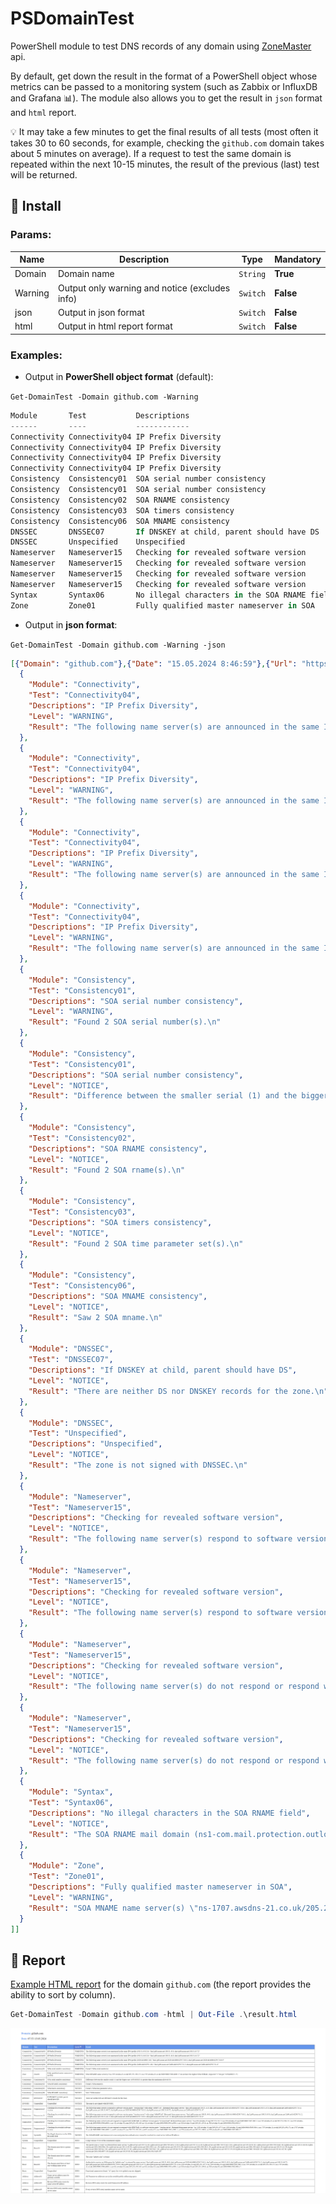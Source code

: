 # PSDomainTest

PowerShell module to test DNS records of any domain using [ZoneMaster](https://github.com/zonemaster/zonemaster) api. 

By default, get down the result in the format of a PowerShell object whose metrics can be passed to a monitoring system (such as Zabbix or InfluxDB and Grafana 📊). The module also allows you to get the result in `json` format and `html` report.

💡 It may take a few minutes to get the final results of all tests (most often it takes 30 to 60 seconds, for example, checking the `github.com` domain takes about 5 minutes on average). If a request to test the same domain is repeated within the next 10-15 minutes, the result of the previous (last) test will be returned.

## 🚀 Install

### Params:

| Name    | Description                                    | Type     | Mandatory |
| ---     | ---                                            | ---      | ---       |
| Domain  | Domain name                                    | `String` | **True**  |
| Warning | Output only warning and notice (excludes info) | `Switch` | **False** |
| json    | Output in json format                          | `Switch` | **False** |
| html    | Output in html report format                   | `Switch` | **False** |

### Examples:

- Output in **PowerShell object format** (default):

`Get-DomainTest -Domain github.com -Warning`

```PowerShell
Module       Test           Descriptions                                 Level   Result
------       ----           ------------                                 -----   ------
Connectivity Connectivity04 IP Prefix Diversity                          WARNING The following name server(s) are announced in th…
Connectivity Connectivity04 IP Prefix Diversity                          WARNING The following name server(s) are announced in th…
Connectivity Connectivity04 IP Prefix Diversity                          WARNING The following name server(s) are announced in th…
Connectivity Connectivity04 IP Prefix Diversity                          WARNING The following name server(s) are announced in th…
Consistency  Consistency01  SOA serial number consistency                WARNING Found 2 SOA serial number(s).…
Consistency  Consistency01  SOA serial number consistency                NOTICE  Difference between the smaller serial (1) and th…
Consistency  Consistency02  SOA RNAME consistency                        NOTICE  Found 2 SOA rname(s).…
Consistency  Consistency03  SOA timers consistency                       NOTICE  Found 2 SOA time parameter set(s).…
Consistency  Consistency06  SOA MNAME consistency                        NOTICE  Saw 2 SOA mname.…
DNSSEC       DNSSEC07       If DNSKEY at child, parent should have DS    NOTICE  There are neither DS nor DNSKEY records for the …
DNSSEC       Unspecified    Unspecified                                  NOTICE  The zone is not signed with DNSSEC.…
Nameserver   Nameserver15   Checking for revealed software version       NOTICE  The following name server(s) respond to software…
Nameserver   Nameserver15   Checking for revealed software version       NOTICE  The following name server(s) respond to software…
Nameserver   Nameserver15   Checking for revealed software version       NOTICE  The following name server(s) do not respond or r…
Nameserver   Nameserver15   Checking for revealed software version       NOTICE  The following name server(s) do not respond or r…
Syntax       Syntax06       No illegal characters in the SOA RNAME field NOTICE  The SOA RNAME mail domain (ns1-com.mail.protecti…
Zone         Zone01         Fully qualified master nameserver in SOA     WARNING SOA MNAME name server(s) "ns-1707.awsdns-21.co.u…
```

- Output in **json format**:

`Get-DomainTest -Domain github.com -Warning -json`

```json
[{"Domain": "github.com"},{"Date": "15.05.2024 8:46:59"},{"Url": "https://zonemaster.net/en/result/310632c6f444a5fb"},[
  {
    "Module": "Connectivity",
    "Test": "Connectivity04",
    "Descriptions": "IP Prefix Diversity",
    "Level": "WARNING",
    "Result": "The following name server(s) are announced in the same IPv4 prefix (198.51.45.0/24): \"dns2.p08.nsone.net/198.51.45.8; dns4.p08.nsone.net/198.51.45.72\"\n"
  },
  {
    "Module": "Connectivity",
    "Test": "Connectivity04",
    "Descriptions": "IP Prefix Diversity",
    "Level": "WARNING",
    "Result": "The following name server(s) are announced in the same IPv4 prefix (198.51.44.0/24): \"dns1.p08.nsone.net/198.51.44.8; dns3.p08.nsone.net/198.51.44.72\"\n"
  },
  {
    "Module": "Connectivity",
    "Test": "Connectivity04",
    "Descriptions": "IP Prefix Diversity",
    "Level": "WARNING",
    "Result": "The following name server(s) are announced in the same IPv6 prefix (2620:4d:4000::/48): \"dns1.p08.nsone.net/2620:4d:4000:6259:7:8:0:1; dns3.p08.nsone.net/2620:4d:4000:6259:7:8:0:3\"\n"
  },
  {
    "Module": "Connectivity",
    "Test": "Connectivity04",
    "Descriptions": "IP Prefix Diversity",
    "Level": "WARNING",
    "Result": "The following name server(s) are announced in the same IPv6 prefix (2a00:edc0:6259::/48): \"dns2.p08.nsone.net/2a00:edc0:6259:7:8::2; dns4.p08.nsone.net/2a00:edc0:6259:7:8::4\"\n"
  },
  {
    "Module": "Consistency",
    "Test": "Consistency01",
    "Descriptions": "SOA serial number consistency",
    "Level": "WARNING",
    "Result": "Found 2 SOA serial number(s).\n"
  },
  {
    "Module": "Consistency",
    "Test": "Consistency01",
    "Descriptions": "SOA serial number consistency",
    "Level": "NOTICE",
    "Result": "Difference between the smaller serial (1) and the bigger one (1656468023) is greater than the maximum allowed (0).\n"
  },
  {
    "Module": "Consistency",
    "Test": "Consistency02",
    "Descriptions": "SOA RNAME consistency",
    "Level": "NOTICE",
    "Result": "Found 2 SOA rname(s).\n"
  },
  {
    "Module": "Consistency",
    "Test": "Consistency03",
    "Descriptions": "SOA timers consistency",
    "Level": "NOTICE",
    "Result": "Found 2 SOA time parameter set(s).\n"
  },
  {
    "Module": "Consistency",
    "Test": "Consistency06",
    "Descriptions": "SOA MNAME consistency",
    "Level": "NOTICE",
    "Result": "Saw 2 SOA mname.\n"
  },
  {
    "Module": "DNSSEC",
    "Test": "DNSSEC07",
    "Descriptions": "If DNSKEY at child, parent should have DS",
    "Level": "NOTICE",
    "Result": "There are neither DS nor DNSKEY records for the zone.\n"
  },
  {
    "Module": "DNSSEC",
    "Test": "Unspecified",
    "Descriptions": "Unspecified",
    "Level": "NOTICE",
    "Result": "The zone is not signed with DNSSEC.\n"
  },
  {
    "Module": "Nameserver",
    "Test": "Nameserver15",
    "Descriptions": "Checking for revealed software version",
    "Level": "NOTICE",
    "Result": "The following name server(s) respond to software version query \"version.bind\" with string \"a0bd971e3\". Returned from name servers: \"dns1.p08.nsone.net/198.51.44.8; dns1.p08.nsone.net/2620:4d:4000:6259:7:8:0:1; dns2.p08.nsone.net/198.51.45.8; dns2.p08.nsone.net/2a00:edc0:6259:7:8::2; dns3.p08.nsone.net/198.51.44.72; dns3.p08.nsone.net/2620:4d:4000:6259:7:8:0:3; dns4.p08.nsone.net/198.51.45.72; dns4.p08.nsone.net/2a00:edc0:6259:7:8::4\"\n"
  },
  {
    "Module": "Nameserver",
    "Test": "Nameserver15",
    "Descriptions": "Checking for revealed software version",
    "Level": "NOTICE",
    "Result": "The following name server(s) respond to software version query \"version.server\" with string \"a0bd971e3\". Returned from name servers: \"dns1.p08.nsone.net/198.51.44.8; dns1.p08.nsone.net/2620:4d:4000:6259:7:8:0:1; dns2.p08.nsone.net/198.51.45.8; dns2.p08.nsone.net/2a00:edc0:6259:7:8::2; dns3.p08.nsone.net/198.51.44.72; dns3.p08.nsone.net/2620:4d:4000:6259:7:8:0:3; dns4.p08.nsone.net/198.51.45.72; dns4.p08.nsone.net/2a00:edc0:6259:7:8::4\"\n"
  },
  {
    "Module": "Nameserver",
    "Test": "Nameserver15",
    "Descriptions": "Checking for revealed software version",
    "Level": "NOTICE",
    "Result": "The following name server(s) do not respond or respond with SERVFAIL to software version query \"version.server\". Returned from name servers: \"ns-1283.awsdns-32.org/205.251.197.3; ns-1283.awsdns-32.org/2600:9000:5305:300::1; ns-1707.awsdns-21.co.uk/205.251.198.171; ns-1707.awsdns-21.co.uk/2600:9000:5306:ab00::1; ns-421.awsdns-52.com/205.251.193.165; ns-421.awsdns-52.com/2600:9000:5301:a500::1; ns-520.awsdns-01.net/205.251.194.8; ns-520.awsdns-01.net/2600:9000:5302:800::1\"\n"
  },
  {
    "Module": "Nameserver",
    "Test": "Nameserver15",
    "Descriptions": "Checking for revealed software version",
    "Level": "NOTICE",
    "Result": "The following name server(s) do not respond or respond with SERVFAIL to software version query \"version.bind\". Returned from name servers: \"ns-1283.awsdns-32.org/205.251.197.3; ns-1283.awsdns-32.org/2600:9000:5305:300::1; ns-1707.awsdns-21.co.uk/205.251.198.171; ns-1707.awsdns-21.co.uk/2600:9000:5306:ab00::1; ns-421.awsdns-52.com/205.251.193.165; ns-421.awsdns-52.com/2600:9000:5301:a500::1; ns-520.awsdns-01.net/205.251.194.8; ns-520.awsdns-01.net/2600:9000:5302:800::1\"\n"
  },
  {
    "Module": "Syntax",
    "Test": "Syntax06",
    "Descriptions": "No illegal characters in the SOA RNAME field",
    "Level": "NOTICE",
    "Result": "The SOA RNAME mail domain (ns1-com.mail.protection.outlook.com.) cannot be resolved to a mail server with an IP address.\n"
  },
  {
    "Module": "Zone",
    "Test": "Zone01",
    "Descriptions": "Fully qualified master nameserver in SOA",
    "Level": "WARNING",
    "Result": "SOA MNAME name server(s) \"ns-1707.awsdns-21.co.uk/205.251.198.171; ns-1707.awsdns-21.co.uk/2600:9000:5306:ab00::1\" do not have the highest SOA SERIAL (expected \"1\" but got \"1656468023; 1\")\n"
  }
]]
```

## 📢 Report

[Example HTML report](https://github.com/Lifailon/PSDomainTest/blob/rsa/test/github/result.html) for the domain `github.com` (the report provides the ability to sort by column).

```PowerShell
Get-DomainTest -Domain github.com -html | Out-File .\result.html
```

![Image alt](https://github.com/Lifailon/PSDomainTest/blob/rsa/image/html-report.jpg)